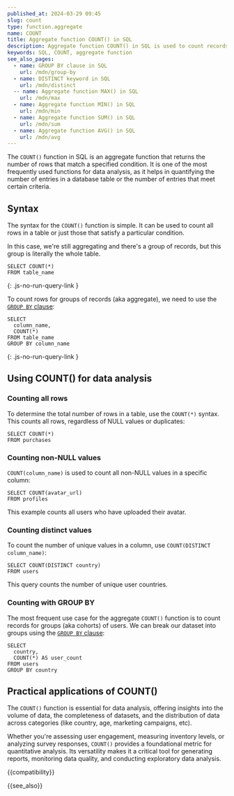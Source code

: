 ```yaml
---
published_at: 2024-03-29 09:45
slug: count
type: function.aggregate
name: COUNT
title: Aggregate function COUNT() in SQL
description: Aggregate function COUNT() in SQL is used to count records.
keywords: SQL, COUNT, aggregate function
see_also_pages:
  - name: GROUP BY clause in SQL
    url: /mdn/group-by
  - name: DISTINCT keyword in SQL
    url: /mdn/distinct
  -- name: Aggregate function MAX() in SQL
    url: /mdn/max
  - name: Aggregate function MIN() in SQL
    url: /mdn/min
  - name: Aggregate function SUM() in SQL
    url: /mdn/sum
  - name: Aggregate function AVG() in SQL
    url: /mdn/avg
---
```


The `COUNT()` function in SQL is an aggregate function that returns the number of rows that match a specified condition. It is one of the most frequently used functions for data analysis, as it helps in quantifying the number of entries in a database table or the number of entries that meet certain criteria.

## Syntax

The syntax for the `COUNT()` function is simple. It can be used to count all rows in a table or just those that satisfy a particular condition.

In this case, we're still aggregating and there's a group of records, but this group is literally the whole table.

~~~pgsql
SELECT COUNT(*)
FROM table_name
~~~
{: .js-no-run-query-link }

To count rows for groups of records (aka aggregate), we need to use the [`GROUP BY` clause](/mdn/group-by):

~~~pgsql
SELECT
  column_name,
  COUNT(*)
FROM table_name
GROUP BY column_name
~~~
{: .js-no-run-query-link }

## Using COUNT() for data analysis

### Counting all rows

To determine the total number of rows in a table, use the `COUNT(*)` syntax. This counts all rows, regardless of NULL values or duplicates:

~~~pgsql
SELECT COUNT(*)
FROM purchases
~~~

### Counting non-NULL values

`COUNT(column_name)` is used to count all non-NULL values in a specific column:

~~~pgsql
SELECT COUNT(avatar_url)
FROM profiles
~~~

This example counts all users who have uploaded their avatar.

### Counting distinct values

To count the number of unique values in a column, use `COUNT(DISTINCT column_name)`:

~~~pgsql
SELECT COUNT(DISTINCT country)
FROM users
~~~

This query counts the number of unique user countries.

### Counting with GROUP BY

The most frequent use case for the aggregate `COUNT()` function is to count records for groups (aka cohorts) of users. We can break our dataset into groups using the [`GROUP BY` clause](/mdn/group-by):

~~~pgsql
SELECT
  country,
  COUNT(*) AS user_count
FROM users
GROUP BY country
~~~

## Practical applications of COUNT()

The `COUNT()` function is essential for data analysis, offering insights into the volume of data, the completeness of datasets, and the distribution of data across categories (like country, age, marketing campaigns, etc).

Whether you're assessing user engagement, measuring inventory levels, or analyzing survey responses, `COUNT()` provides a foundational metric for quantitative analysis. Its versatility makes it a critical tool for generating reports, monitoring data quality, and conducting exploratory data analysis.

{{compatibility}}

{{see_also}}
